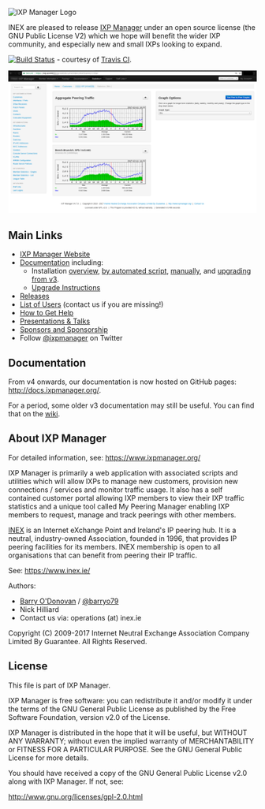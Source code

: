 ![IXP Manager Logo](https://github.com/inex/IXP-Manager/blob/master/public/images/ixp-manager.png)

INEX are pleased to release [IXP Manager](http://www.ixpmanager.org/) under an open source license (the
GNU Public License V2) which we hope will benefit the wider IXP community,
and especially new and small IXPs looking to expand.

[![Build Status](https://travis-ci.org/inex/IXP-Manager.png?branch=master)](https://travis-ci.org/inex/IXP-Manager) - courtesy of [Travis CI](https://travis-ci.org/inex/IXP-Manager).

![alt text](https://github.com/openbsod/ixp-manager/blob/master/ixp.png)

## Main Links

* [IXP Manager Website](https://www.ixpmanager.org)
* [Documentation](http://docs.ixpmanager.org) including:
  * Installation [overview](http://docs.ixpmanager.org/install/), 
    [by automated script](http://docs.ixpmanager.org/install/automated-script/),
    [manually](http://docs.ixpmanager.org/install/manually/),
    and [upgrading from v3](http://docs.ixpmanager.org/install/upgrade-v3/).
  * [Upgrade Instructions](http://docs.ixpmanager.org/install/upgrading/)
* [Releases](https://github.com/inex/IXP-Manager/releases)
* [List of Users](https://www.ixpmanager.org/users.php) (contact us if you are missing!)
* [How to Get Help](https://www.ixpmanager.org/support.php)
* [Presentations & Talks](https://www.ixpmanager.org/presentations.php)
* [Sponsors and Sponsorship](https://www.ixpmanager.org/sponsors.php)
* Follow [@ixpmanager](https://twitter.com/ixpmanager) on Twitter

## Documentation

From v4 onwards, our documentation is now hosted on GitHub pages: http://docs.ixpmanager.org/.

For a period, some older v3 documentation may still be useful. You can find that on 
the [wiki](https://github.com/inex/IXP-Manager/wiki).

## About IXP Manager

For detailed information, see: https://www.ixpmanager.org/

IXP Manager is primarily a web application with associated scripts and
utilities which will allow IXPs to manage new customers, provision new
connections / services and monitor traffic usage. It also has a self
contained customer portal allowing IXP members to view their IXP traffic
statistics and a unique tool called My Peering Manager enabling IXP
members to request, manage and track peerings with other members.

[INEX](https://www.inex.ie/) is an Internet eXchange Point and Ireland's IP 
peering hub. It is a neutral, industry-owned Association, founded in 1996, 
that provides IP peering facilities for its members. INEX membership is open 
to all organisations that can benefit from peering their IP traffic.

See: https://www.inex.ie/

Authors:

* [Barry O'Donovan](https://www.barryodonovan.com/contact) / [@barryo79](https://twitter.com/#!/barryo79)
* Nick Hilliard
* Contact us via: operations (at) inex.ie

Copyright (C) 2009-2017 Internet Neutral Exchange Association Company Limited By Guarantee.
All Rights Reserved.

 
## License

This file is part of IXP Manager.
 
IXP Manager is free software: you can redistribute it and/or modify it
under the terms of the GNU General Public License as published by the Free
Software Foundation, version v2.0 of the License.

IXP Manager is distributed in the hope that it will be useful, but WITHOUT
ANY WARRANTY; without even the implied warranty of MERCHANTABILITY or
FITNESS FOR A PARTICULAR PURPOSE.  See the GNU General Public License for
more details.
 
You should have received a copy of the GNU General Public License v2.0
along with IXP Manager.  If not, see:
 
http://www.gnu.org/licenses/gpl-2.0.html

